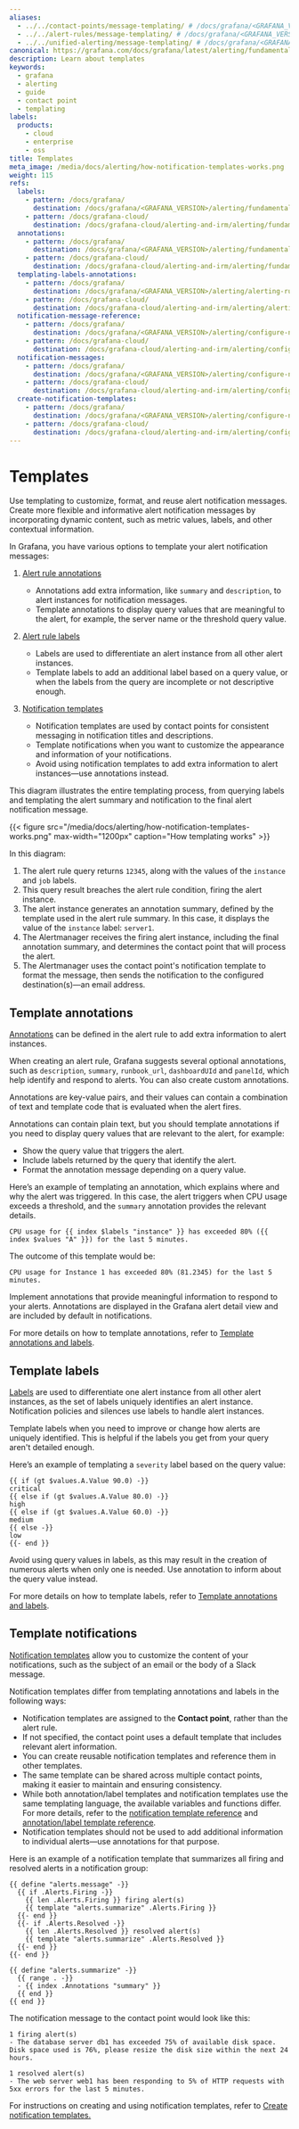 ```yaml
---
aliases:
  - ../../contact-points/message-templating/ # /docs/grafana/<GRAFANA_VERSION>/alerting/contact-points/message-templating/
  - ../../alert-rules/message-templating/ # /docs/grafana/<GRAFANA_VERSION>/alerting/alert-rules/message-templating/
  - ../../unified-alerting/message-templating/ # /docs/grafana/<GRAFANA_VERSION>/alerting/unified-alerting/message-templating/
canonical: https://grafana.com/docs/grafana/latest/alerting/fundamentals/notifications/templates/
description: Learn about templates
keywords:
  - grafana
  - alerting
  - guide
  - contact point
  - templating
labels:
  products:
    - cloud
    - enterprise
    - oss
title: Templates
meta_image: /media/docs/alerting/how-notification-templates-works.png
weight: 115
refs:
  labels:
    - pattern: /docs/grafana/
      destination: /docs/grafana/<GRAFANA_VERSION>/alerting/fundamentals/alert-rules/annotation-label/#labels
    - pattern: /docs/grafana-cloud/
      destination: /docs/grafana-cloud/alerting-and-irm/alerting/fundamentals/alert-rules/annotation-label/#labels
  annotations:
    - pattern: /docs/grafana/
      destination: /docs/grafana/<GRAFANA_VERSION>/alerting/fundamentals/alert-rules/annotation-label/#annotations
    - pattern: /docs/grafana-cloud/
      destination: /docs/grafana-cloud/alerting-and-irm/alerting/fundamentals/alert-rules/annotation-label/#annotations
  templating-labels-annotations:
    - pattern: /docs/grafana/
      destination: /docs/grafana/<GRAFANA_VERSION>/alerting/alerting-rules/templating-labels-annotations/
    - pattern: /docs/grafana-cloud/
      destination: /docs/grafana-cloud/alerting-and-irm/alerting/alerting-rules/templating-labels-annotations/
  notification-message-reference:
    - pattern: /docs/grafana/
      destination: /docs/grafana/<GRAFANA_VERSION>/alerting/configure-notifications/template-notifications/reference/
    - pattern: /docs/grafana-cloud/
      destination: /docs/grafana-cloud/alerting-and-irm/alerting/configure-notifications/template-notifications/reference/
  notification-messages:
    - pattern: /docs/grafana/
      destination: /docs/grafana/<GRAFANA_VERSION>/alerting/configure-notifications/template-notifications/
    - pattern: /docs/grafana-cloud/
      destination: /docs/grafana-cloud/alerting-and-irm/alerting/configure-notifications/template-notifications/
  create-notification-templates:
    - pattern: /docs/grafana/
      destination: /docs/grafana/<GRAFANA_VERSION>/alerting/configure-notifications/template-notifications/create-notification-templates/
    - pattern: /docs/grafana-cloud/
      destination: /docs/grafana-cloud/alerting-and-irm/alerting/configure-notifications/template-notifications/create-notification-templates/
---
```


# Templates

Use templating to customize, format, and reuse alert notification messages. Create more flexible and informative alert notification messages by incorporating dynamic content, such as metric values, labels, and other contextual information.

In Grafana, you have various options to template your alert notification messages:

1. [Alert rule annotations](#template-annotations)

   - Annotations add extra information, like `summary` and `description`, to alert instances for notification messages.
   - Template annotations to display query values that are meaningful to the alert, for example, the server name or the threshold query value.

1. [Alert rule labels](#template-labels)

   - Labels are used to differentiate an alert instance from all other alert instances.
   - Template labels to add an additional label based on a query value, or when the labels from the query are incomplete or not descriptive enough.

1. [Notification templates](#template-notifications)
   - Notification templates are used by contact points for consistent messaging in notification titles and descriptions.
   - Template notifications when you want to customize the appearance and information of your notifications.
   - Avoid using notification templates to add extra information to alert instances—use annotations instead.

This diagram illustrates the entire templating process, from querying labels and templating the alert summary and notification to the final alert notification message.

{{< figure src="/media/docs/alerting/how-notification-templates-works.png" max-width="1200px" caption="How templating works" >}}

In this diagram:

1. The alert rule query returns `12345`, along with the values of the `instance` and `job` labels.
1. This query result breaches the alert rule condition, firing the alert instance.
1. The alert instance generates an annotation summary, defined by the template used in the alert rule summary. In this case, it displays the value of the `instance` label: `server1`.
1. The Alertmanager receives the firing alert instance, including the final annotation summary, and determines the contact point that will process the alert.
1. The Alertmanager uses the contact point's notification template to format the message, then sends the notification to the configured destination(s)—an email address.

## Template annotations

[Annotations](ref:annotations) can be defined in the alert rule to add extra information to alert instances.

When creating an alert rule, Grafana suggests several optional annotations, such as `description`, `summary`, `runbook_url`, `dashboardUId` and `panelId`, which help identify and respond to alerts. You can also create custom annotations.

Annotations are key-value pairs, and their values can contain a combination of text and template code that is evaluated when the alert fires.

Annotations can contain plain text, but you should template annotations if you need to display query values that are relevant to the alert, for example:

- Show the query value that triggers the alert.
- Include labels returned by the query that identify the alert.
- Format the annotation message depending on a query value.

Here’s an example of templating an annotation, which explains where and why the alert was triggered. In this case, the alert triggers when CPU usage exceeds a threshold, and the `summary` annotation provides the relevant details.

```
CPU usage for {{ index $labels "instance" }} has exceeded 80% ({{ index $values "A" }}) for the last 5 minutes.
```

The outcome of this template would be:

```
CPU usage for Instance 1 has exceeded 80% (81.2345) for the last 5 minutes.
```

Implement annotations that provide meaningful information to respond to your alerts. Annotations are displayed in the Grafana alert detail view and are included by default in notifications.

For more details on how to template annotations, refer to [Template annotations and labels](ref:templating-labels-annotations).

## Template labels

[Labels](ref:labels) are used to differentiate one alert instance from all other alert instances, as the set of labels uniquely identifies an alert instance. Notification policies and silences use labels to handle alert instances.

Template labels when you need to improve or change how alerts are uniquely identified. This is helpful if the labels you get from your query aren't detailed enough.

Here’s an example of templating a `severity` label based on the query value:

```
{{ if (gt $values.A.Value 90.0) -}}
critical
{{ else if (gt $values.A.Value 80.0) -}}
high
{{ else if (gt $values.A.Value 60.0) -}}
medium
{{ else -}}
low
{{- end }}
```

Avoid using query values in labels, as this may result in the creation of numerous alerts when only one is needed. Use annotation to inform about the query value instead.

For more details on how to template labels, refer to [Template annotations and labels](ref:templating-labels-annotations).

## Template notifications

[Notification templates](ref:notification-messages) allow you to customize the content of your notifications, such as the subject of an email or the body of a Slack message.

Notification templates differ from templating annotations and labels in the following ways:

- Notification templates are assigned to the **Contact point**, rather than the alert rule.
- If not specified, the contact point uses a default template that includes relevant alert information.
- You can create reusable notification templates and reference them in other templates.
- The same template can be shared across multiple contact points, making it easier to maintain and ensuring consistency.
- While both annotation/label templates and notification templates use the same templating language, the available variables and functions differ. For more details, refer to the [notification template reference](ref:notification-message-reference) and [annotation/label template reference](ref:templating-labels-annotations).
- Notification templates should not be used to add additional information to individual alerts—use annotations for that purpose.

Here is an example of a notification template that summarizes all firing and resolved alerts in a notification group:

```
{{ define "alerts.message" -}}
  {{ if .Alerts.Firing -}}
    {{ len .Alerts.Firing }} firing alert(s)
    {{ template "alerts.summarize" .Alerts.Firing }}
  {{- end }}
  {{- if .Alerts.Resolved -}}
    {{ len .Alerts.Resolved }} resolved alert(s)
    {{ template "alerts.summarize" .Alerts.Resolved }}
  {{- end }}
{{- end }}

{{ define "alerts.summarize" -}}
  {{ range . -}}
  - {{ index .Annotations "summary" }}
  {{ end }}
{{ end }}
```

The notification message to the contact point would look like this:

```
1 firing alert(s)
- The database server db1 has exceeded 75% of available disk space. Disk space used is 76%, please resize the disk size within the next 24 hours.

1 resolved alert(s)
- The web server web1 has been responding to 5% of HTTP requests with 5xx errors for the last 5 minutes.
```

For instructions on creating and using notification templates, refer to [Create notification templates.](ref:create-notification-templates)
